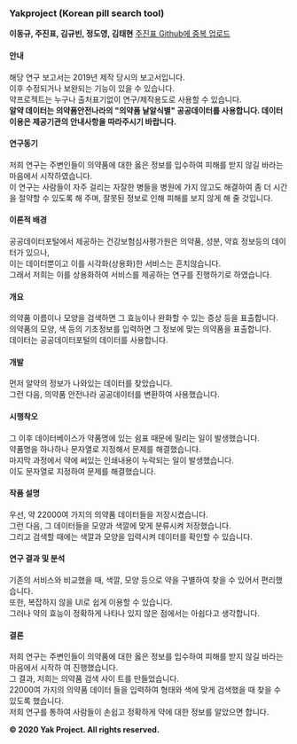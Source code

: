 ### Yakproject (Korean pill search tool)
**이동규, 주진표, 김규빈, 정도영, 김태현**
[주진표 Github에 중복 업로드](https://github.com/jinpyojoo/Yakproject)

#### 안내
해당 연구 보고서는 2019년 제작 당시의 보고서입니다.<br>이후 수정되거나 보완되는 기능이 있을 수 있습니다.<br>
약프로젝트는 누구나 출처표기없이 연구/제작용도로 사용할 수 있습니다.<br>
**알약 데이터는 의약품안전나라의 "의약품 낱알식별" 공공데이터를 사용합니다. 데이터 이용은 제공기관의 안내사항을 따라주시기 바랍니다.**

#### 연구동기
저희 연구는 주변인들이 의약품에 대한 옳은 정보를 입수하여 피해를 받지 않길 바라는 마음에서 시작하였습니다.<br>
이 연구는 사람들이 자주 걸리는 자잘한 병들을
병원에 가지 않고도 해결하여 좀 더 시간을 절약할 수
있도록 해 주며, 잘못된 정보로 인해 피해를 보지 않게
해 줄 것입니다.

#### 이론적 배경
공공데이터포털에서 제공하는 건강보험심사평가원은 의약품, 성분, 약효 정보등의 데이터가 있으나,<br>
이는 데이터뿐이고 이를 시각화(상용화)한 서비스는 흔치않습니다.<br>
그래서 저희는 이를 상용화하여 서비스를 제공하는 연구를 진행하기로 하였습니다.

#### 개요
의약품 이름이나 모양을 검색하면 그 효능이나 완화할 수 있는 증상 등을 표출합니다.<br>
의약품의 모양, 색 등의 기초정보를 입력하면 그 정보에 맞는 의약품을 표출합니다.<br>
데이터는 공공데이터포털의 데이터를 사용합니다.

#### 개발
먼저 알약의 정보가 나와있는 데이터를 찾았습니다.<br>
그런 다음, 의약품 안전나라 공공데이터를 변환하여 사용했습니다.

#### 시행착오
그 이후 데이터베이스가 약품명에 있는 쉼표 때문에 밀리는 일이 발생했습니다.<br>
약품명을 하나하나 문자열로 지정해서 문제를 해결했습니다.<br>
마지막 과정에서 약에 써있는 인쇄내용이 누락되는 일이 발생했습니다.<br>
이도 문자열로 지정하여 문제를 해결했습니다.

#### 작품 설명
우선, 약 22000여 가지의 의약품 데이터들을 저장시켰습니다.<br>
그런 다음, 그 데이터들을 모양과 색깔에 맞게 분류시켜 저장했습니다.<br>
그리고 검색할 때에는 색깔과 모양을 입력시켜 데이터를 확인할 수 있습니다.

#### 연구 결과 및 분석
기존의 서비스와 비교했을 때, 색깔, 모양 등으로 약을 구별하여 찾을 수 있어서 편리했습니다.<br>
또한, 복잡하지 않을 UI로 쉽게 이용할 수 있습니다.<br>
그러나 약의 효능이 정확하게 나타나 있지 않은 점에서는 아쉽다고 생각합니다.

#### 결론
저희 연구는 주변인들이 의약품에 대한 옳은 정보를
입수하여 피해를 받지 않길 바라는 마음에서 시작하
여 진행했습니다.<br>그 결과, 저희는 의약품 검색 사이
트를 만들었습니다.<br>22000여 가지의 의약품 데이터
들을 입력하여 형태와 색에 맞게 검색했을 때 찾을
수 있도록 했습니다.<br>
저희 연구를 통하여 사람들이 손쉽고 정확하게 약에
대한 정보를 알았으면 합니다.

**&copy; 2020 Yak Project. All rights reserved.**
